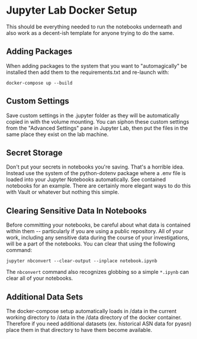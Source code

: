 # Jupyter Lab Docker Setup

This should be everything needed to run the notebooks underneath and also work
as a decent-ish template for anyone trying to do the same.

## Adding Packages

When adding packages to the system that you want to "automagically" be installed
then add them to the requirements.txt and re-launch with:

`docker-compose up --build`

## Custom Settings

Save custom settings in the .jupyter folder as they will be automatically copied
in with the volume mounting. You can siphon these custom settings from the
"Advanced Settings" pane in Jupyter Lab, then put the files in the same place
they exist on the lab machine.

## Secret Storage

Don't put your secrets in notebooks you're saving. That's a horrible idea.
Instead use the system of the python-dotenv package where a .env file is loaded
into your Jupyter Notebooks automatically. See contained notebooks for an
example. There are certainly more elegant ways to do this with Vault or whatever
but nothing this simple.

## Clearing Sensitive Data In Notebooks

Before committing your notebooks, be careful about what data is contained within
them -- particularly if you are using a public repository. All of your work,
including any sensitive data during the course of your investigations, will be a
part of the notebooks. You can clear that using the following command:

`jupyter nbconvert --clear-output --inplace notebook.ipynb`

The `nbconvert` command also recognizes globbing so a simple `*.ipynb` can clear
all of your notebooks.

## Additional Data Sets

The docker-compose setup automatically loads in /data in the current working
directory to /data in the /data directory of the docker container. Therefore
if you need additional datasets (ex. historical ASN data for pyasn) place them
in that directory to have them become available.
